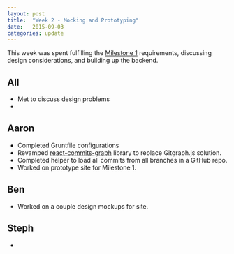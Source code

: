 ```yaml
---
layout: post
title:  "Week 2 - Mocking and Prototyping"
date:   2015-09-03
categories: update
---
```


This week was spent fulfilling the [Milestone 1](https://github.com/gitrit/pending/wiki/Project-Roadmap) requirements, discussing design considerations, and building up the backend. 

## All
* Met to discuss design problems
* 

## Aaron
* Completed Gruntfile configurations
* Revamped [react-commits-graph](https://github.com/gitrit/react-commits-graph) library to replace Gitgraph.js solution.
* Completed helper to load all commits from all branches in a GitHub repo.
* Worked on prototype site for Milestone 1.

## Ben
* Worked on a couple design mockups for site.

## Steph
* 
